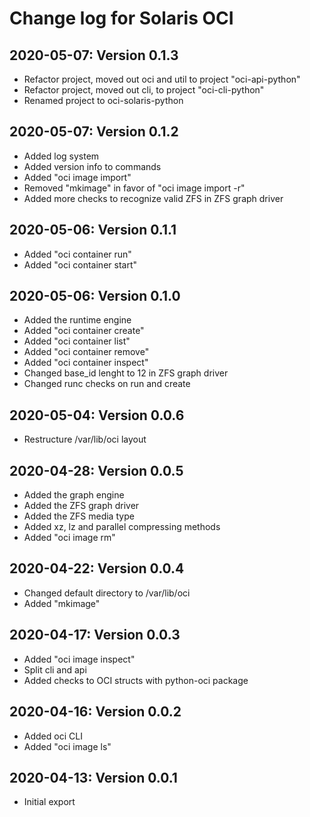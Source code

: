 # Change log for Solaris OCI


## 2020-05-07: Version 0.1.3

- Refactor project, moved out oci and util to project "oci-api-python"
- Refactor project, moved out cli, to project "oci-cli-python"
- Renamed project to oci-solaris-python


## 2020-05-07: Version 0.1.2

- Added log system
- Added version info to commands
- Added "oci image import"
- Removed "mkimage" in favor of "oci image import -r"
- Added more checks to recognize valid ZFS in ZFS graph driver


## 2020-05-06: Version 0.1.1

- Added "oci container run"
- Added "oci container start"


## 2020-05-06: Version 0.1.0

- Added the runtime engine
- Added "oci container create"
- Added "oci container list"
- Added "oci container remove"
- Added "oci container inspect"
- Changed base_id lenght to 12 in ZFS graph driver
- Changed runc checks on run and create 


## 2020-05-04: Version 0.0.6

- Restructure /var/lib/oci layout


## 2020-04-28: Version 0.0.5

- Added the graph engine
- Added the ZFS graph driver
- Added the ZFS media type
- Added xz, lz and parallel compressing methods
- Added "oci image rm"


## 2020-04-22: Version 0.0.4

- Changed default directory to /var/lib/oci
- Added "mkimage"


## 2020-04-17: Version 0.0.3

- Added "oci image inspect"
- Split cli and api
- Added checks to OCI structs with python-oci package


## 2020-04-16: Version 0.0.2

- Added oci CLI
- Added "oci image ls"


## 2020-04-13: Version 0.0.1

- Initial export

